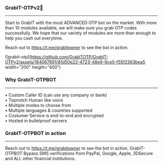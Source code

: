 ### GrabIT-OTPv2🤖
---

Start to GrabIT with the most ADVANCED OTP bot on the market. With more than 10 modules available, we will make sure you grab OTP codes successfully. We hope that our variety of modules are more than enough to help you cash out everytime.

Reach out to https://t.me/grabitowner to see the bot in action.

![grabit-otp](https://github.com/GrabITOTP/GrabIT-OTPv2/assets/164067691/81d50e22-4723-48e9-9ce0-f55f2363bea5 width="200" height="400")


### Why GrabIT-OTPBOT
---

• Custom Caller ID (can use any company or bank) <br>
• Topnotch Human like voice <br>
• Multiple modes to choose from <br>
• Multiple languages & countries supported <br>
• Costumer Service is end-to-end and encrypted <br>
• Hosted in bulletproof servers

### GrabIT-OTPBOT in action
---

Reach out to https://t.me/grabitowner to see the bot in action. GrabIT-OTPBOT Bypass SMS verifications from PayPal, Google, Apple, 3DSecure and ALL other financial institutions.
